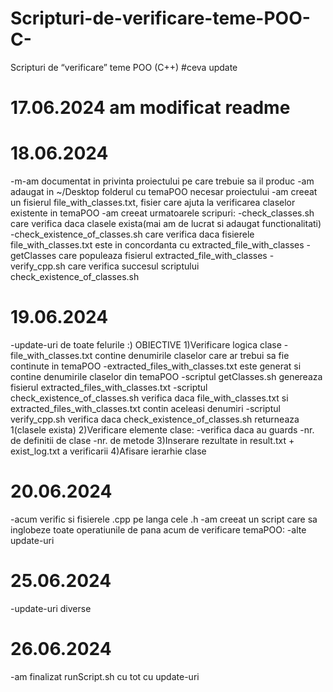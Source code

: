 # Scripturi-de-verificare-teme-POO-C-
Scripturi de “verificare” teme POO (C++)
#ceva update
# 17.06.2024 am modificat readme

# 18.06.2024
-m-am documentat in privinta proiectului pe care trebuie sa il produc
-am adaugat in ~/Desktop folderul cu temaPOO necesar proiectului
-am creeat un fisierul file_with_classes.txt, fisier care ajuta la verificarea claselor existente in temaPOO
-am creeat urmatoarele scripuri:
	-check_classes.sh care verifica daca clasele exista(mai am de lucrat si adaugat functionalitati)
	-check_existence_of_classes.sh care verifica daca fisierele file_with_classes.txt este in concordanta cu extracted_file_with_classes
	-getClasses care populeaza fisierul extracted_file_with_classes
	-verify_cpp.sh care verifica succesul scriptului check_existence_of_classes.sh

# 19.06.2024
-update-uri de toate felurile :)
						OBIECTIVE
1)Verificare logica clase
	-file_with_classes.txt contine denumirile claselor care ar trebui sa fie continute in temaPOO
	-extracted_files_with_classes.txt este generat si contine denumirile claselor din temaPOO
	-scriptul getClasses.sh genereaza fisierul extracted_files_with_classes.txt
	-scriptul check_existence_of_classes.sh verifica daca file_with_classes.txt si extracted_files_with_classes.txt contin aceleasi denumiri
	-scriptul verify_cpp.sh verifica daca check_existence_of_classes.sh returneaza 1(clasele exista)
2)Verificare elemente clase:
	-verifica daca au guards
	-nr. de definitii de clase
	-nr. de metode
3)Inserare rezultate in result.txt + exist_log.txt a verificarii 
4)Afisare ierarhie clase
# 20.06.2024
-acum verific si fisierele .cpp pe langa cele .h
-am creeat un script care sa inglobeze toate operatiunile de pana acum de verificare temaPOO:
-alte update-uri
# 25.06.2024
-update-uri diverse
# 26.06.2024
-am finalizat runScript.sh cu tot cu update-uri

